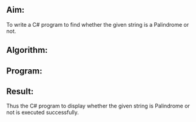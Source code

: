 

## Aim:
To write a C# program to find whether the given string is a Palindrome or not.
## Algorithm:

## Program:


## Result:
Thus the C# program to display whether the given string is Palindrome or not is executed successfully.
